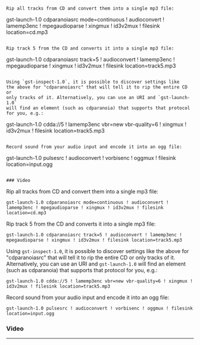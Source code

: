 ```

Rip all tracks from CD and convert them into a single mp3 file:

```
gst-launch-1.0 cdparanoiasrc mode=continuous ! audioconvert ! lamemp3enc ! mpegaudioparse ! xingmux ! id3v2mux ! filesink location=cd.mp3
```

Rip track 5 from the CD and converts it into a single mp3 file:

```
gst-launch-1.0 cdparanoiasrc track=5 ! audioconvert ! lamemp3enc ! mpegaudioparse ! xingmux ! id3v2mux ! filesink location=track5.mp3
```

Using `gst-inspect-1.0`, it is possible to discover settings like
the above for "cdparanoiasrc" that will tell it to rip the entire CD or
only tracks of it. Alternatively, you can use an URI and `gst-launch-1.0`
will find an element (such as cdparanoia) that supports that protocol
for you, e.g.:

```
gst-launch-1.0 cdda://5 ! lamemp3enc vbr=new vbr-quality=6 ! xingmux ! id3v2mux ! filesink location=track5.mp3
```

Record sound from your audio input and encode it into an ogg file:

```
gst-launch-1.0 pulsesrc ! audioconvert ! vorbisenc ! oggmux ! filesink location=input.ogg
```

### Video
```

Rip all tracks from CD and convert them into a single mp3 file:

```
gst-launch-1.0 cdparanoiasrc mode=continuous ! audioconvert ! lamemp3enc ! mpegaudioparse ! xingmux ! id3v2mux ! filesink location=cd.mp3
```

Rip track 5 from the CD and converts it into a single mp3 file:

```
gst-launch-1.0 cdparanoiasrc track=5 ! audioconvert ! lamemp3enc ! mpegaudioparse ! xingmux ! id3v2mux ! filesink location=track5.mp3
```

Using `gst-inspect-1.0`, it is possible to discover settings like
the above for "cdparanoiasrc" that will tell it to rip the entire CD or
only tracks of it. Alternatively, you can use an URI and `gst-launch-1.0`
will find an element (such as cdparanoia) that supports that protocol
for you, e.g.:

```
gst-launch-1.0 cdda://5 ! lamemp3enc vbr=new vbr-quality=6 ! xingmux ! id3v2mux ! filesink location=track5.mp3
```

Record sound from your audio input and encode it into an ogg file:

```
gst-launch-1.0 pulsesrc ! audioconvert ! vorbisenc ! oggmux ! filesink location=input.ogg
```

### Video

---

